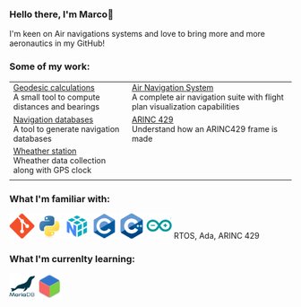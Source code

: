 ### Hello there, I'm Marco👋

I'm keen on Air navigations systems and love to bring more and more aeronautics in my GitHub!<br>



### Some of my work:


|||
|-|-|
|[Geodesic calculations](https://github.com/RossWorks/Geodesy)<br>A small tool to compute distances and bearings| [Air Navigation System](https://github.com/RossWorks/PyGama)<br>A complete air navigation suite with flight plan visualization capabilities|
|[Navigation databases](https://github.com/RossWorks/NAV-DB)<br>A tool to generate navigation databases|[ARINC 429](https://github.com/RossWorks/ARINC429)<br>Understand how an ARINC429 frame is made|
|[Wheather station](https://github.com/RossWorks/AutoLightHouse)<br>Wheather data collection along with GPS clock||
|||


### What I'm familiar with:<br>
<img src="Icons/git.png"     alt="git"     width="45"/> <img src="Icons/python.png"  alt="Python"  width="45"/>
<img src="Icons/NumPy.png"   alt="NumPy"   width="45"/>
<img src="Icons/C.png"       alt="C"       width="45"/>
<img src="Icons/Cpp.png"     alt="Cpp"     width="45"/>
<img src="Icons/Arduino.png" alt="Arduino" width="45"/>
RTOS, Ada, ARINC 429


### What I'm currenlty learning:<br>
<img src="Icons/MariaDB.png" alt="MariaDB" width="45"/> <img src="Icons/GTK.png"     alt="GTK"     width="45"/>

<!--
**RossWorks/RossWorks** is a ✨ _special_ ✨ repository because its `README.md` (this file) appears on your GitHub profile.

Here are some ideas to get you started:

- 🔭 I’m currently working on ...
- 🌱 I’m currently learning ...
- 👯 I’m looking to collaborate on ...
- 🤔 I’m looking for help with ...
- 💬 Ask me about ...
- 📫 How to reach me: ...
- 😄 Pronouns: ...
- ⚡ Fun fact: ...
-->
